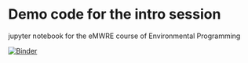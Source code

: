 # Demo code for the intro session
jupyter notebook for the eMWRE course of Environmental Programming

[![Binder](https://mybinder.org/badge_logo.svg)](https://mybinder.org/v2/gh/ElgaSalvadore/Environmental-Programming/blob/main/Demo_Python_code/HEAD)
